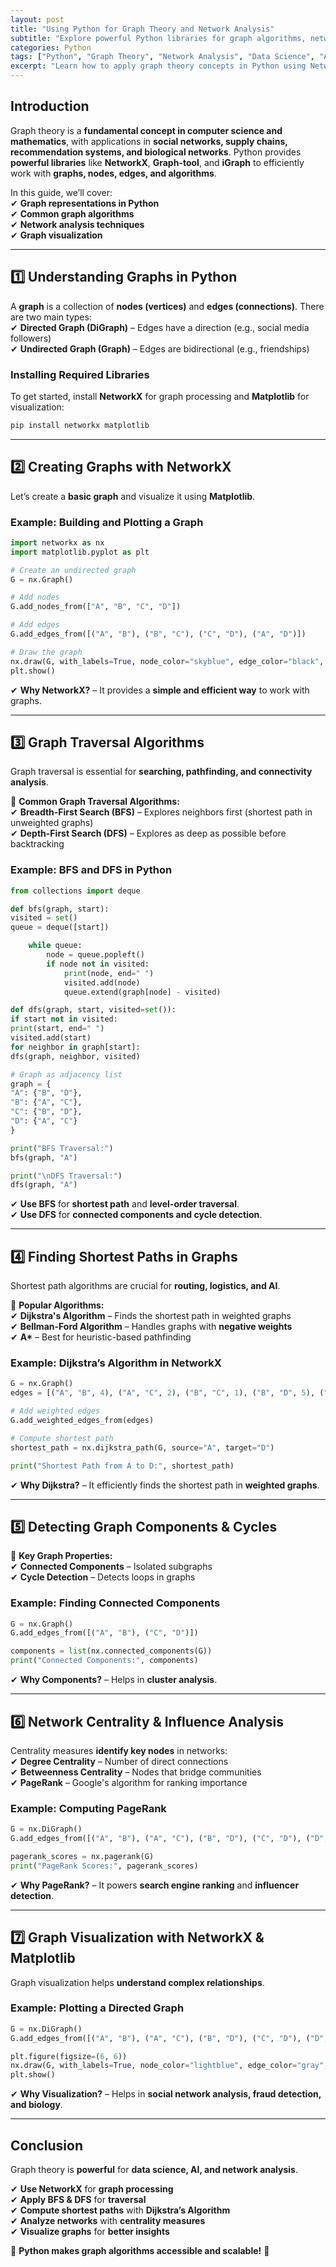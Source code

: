 ```yaml
---
layout: post
title: "Using Python for Graph Theory and Network Analysis"
subtitle: "Explore powerful Python libraries for graph algorithms, network analysis, and visualization"
categories: Python
tags: ["Python", "Graph Theory", "Network Analysis", "Data Science", "Algorithms", "NetworkX"]
excerpt: "Learn how to apply graph theory concepts in Python using NetworkX, Graph-tool, and other libraries for network analysis, visualization, and real-world applications."
---
```


## Introduction

Graph theory is a **fundamental concept in computer science and mathematics**, with applications in **social networks, supply chains, recommendation systems, and biological networks**. Python provides **powerful libraries** like **NetworkX**, **Graph-tool**, and **iGraph** to efficiently work with **graphs, nodes, edges, and algorithms**.

In this guide, we’ll cover:  
✔ **Graph representations in Python**  
✔ **Common graph algorithms**  
✔ **Network analysis techniques**  
✔ **Graph visualization**

---

## 1️⃣ Understanding Graphs in Python

A **graph** is a collection of **nodes (vertices)** and **edges (connections)**. There are two main types:  
✔ **Directed Graph (DiGraph)** – Edges have a direction (e.g., social media followers)  
✔ **Undirected Graph (Graph)** – Edges are bidirectional (e.g., friendships)

### Installing Required Libraries

To get started, install **NetworkX** for graph processing and **Matplotlib** for visualization:

```bash
pip install networkx matplotlib
```

---

## 2️⃣ Creating Graphs with NetworkX

Let’s create a **basic graph** and visualize it using **Matplotlib**.

### Example: Building and Plotting a Graph

```python
import networkx as nx  
import matplotlib.pyplot as plt

# Create an undirected graph
G = nx.Graph()

# Add nodes
G.add_nodes_from(["A", "B", "C", "D"])

# Add edges
G.add_edges_from([("A", "B"), ("B", "C"), ("C", "D"), ("A", "D")])

# Draw the graph
nx.draw(G, with_labels=True, node_color="skyblue", edge_color="black", node_size=2000, font_size=14)  
plt.show()  
```

✔ **Why NetworkX?** – It provides a **simple and efficient way** to work with graphs.

---

## 3️⃣ Graph Traversal Algorithms

Graph traversal is essential for **searching, pathfinding, and connectivity analysis**.

🔹 **Common Graph Traversal Algorithms:**  
✔ **Breadth-First Search (BFS)** – Explores neighbors first (shortest path in unweighted graphs)  
✔ **Depth-First Search (DFS)** – Explores as deep as possible before backtracking

### Example: BFS and DFS in Python

```python
from collections import deque

def bfs(graph, start):  
visited = set()  
queue = deque([start])

    while queue:  
        node = queue.popleft()  
        if node not in visited:  
            print(node, end=" ")  
            visited.add(node)  
            queue.extend(graph[node] - visited)  

def dfs(graph, start, visited=set()):  
if start not in visited:  
print(start, end=" ")  
visited.add(start)  
for neighbor in graph[start]:  
dfs(graph, neighbor, visited)

# Graph as adjacency list
graph = {  
"A": {"B", "D"},  
"B": {"A", "C"},  
"C": {"B", "D"},  
"D": {"A", "C"}  
}

print("BFS Traversal:")  
bfs(graph, "A")

print("\nDFS Traversal:")  
dfs(graph, "A")  
```

✔ **Use BFS** for **shortest path** and **level-order traversal**.  
✔ **Use DFS** for **connected components and cycle detection**.

---

## 4️⃣ Finding Shortest Paths in Graphs

Shortest path algorithms are crucial for **routing, logistics, and AI**.

🔹 **Popular Algorithms:**  
✔ **Dijkstra's Algorithm** – Finds the shortest path in weighted graphs  
✔ **Bellman-Ford Algorithm** – Handles graphs with **negative weights**  
✔ **A\*** – Best for heuristic-based pathfinding

### Example: Dijkstra’s Algorithm in NetworkX

```python
G = nx.Graph()  
edges = [("A", "B", 4), ("A", "C", 2), ("B", "C", 1), ("B", "D", 5), ("C", "D", 8)]

# Add weighted edges
G.add_weighted_edges_from(edges)

# Compute shortest path
shortest_path = nx.dijkstra_path(G, source="A", target="D")

print("Shortest Path from A to D:", shortest_path)  
```

✔ **Why Dijkstra?** – It efficiently finds the shortest path in **weighted graphs**.

---

## 5️⃣ Detecting Graph Components & Cycles

🔹 **Key Graph Properties:**  
✔ **Connected Components** – Isolated subgraphs  
✔ **Cycle Detection** – Detects loops in graphs

### Example: Finding Connected Components

```python
G = nx.Graph()  
G.add_edges_from([("A", "B"), ("C", "D")])

components = list(nx.connected_components(G))  
print("Connected Components:", components)  
```

✔ **Why Components?** – Helps in **cluster analysis**.

---

## 6️⃣ Network Centrality & Influence Analysis

Centrality measures **identify key nodes** in networks:  
✔ **Degree Centrality** – Number of direct connections  
✔ **Betweenness Centrality** – Nodes that bridge communities  
✔ **PageRank** – Google's algorithm for ranking importance

### Example: Computing PageRank

```python
G = nx.DiGraph()  
G.add_edges_from([("A", "B"), ("A", "C"), ("B", "D"), ("C", "D"), ("D", "A")])

pagerank_scores = nx.pagerank(G)  
print("PageRank Scores:", pagerank_scores)  
```

✔ **Why PageRank?** – It powers **search engine ranking** and **influencer detection**.

---

## 7️⃣ Graph Visualization with NetworkX & Matplotlib

Graph visualization helps **understand complex relationships**.

### Example: Plotting a Directed Graph

```python
G = nx.DiGraph()  
G.add_edges_from([("A", "B"), ("A", "C"), ("B", "D"), ("C", "D"), ("D", "A")])

plt.figure(figsize=(6, 6))  
nx.draw(G, with_labels=True, node_color="lightblue", edge_color="gray", node_size=2000, font_size=12)  
plt.show()  
```

✔ **Why Visualization?** – Helps in **social network analysis, fraud detection, and biology**.

---

## Conclusion

Graph theory is **powerful** for **data science, AI, and network analysis**.

✔ **Use NetworkX** for **graph processing**  
✔ **Apply BFS & DFS** for **traversal**  
✔ **Compute shortest paths** with **Dijkstra’s Algorithm**  
✔ **Analyze networks** with **centrality measures**  
✔ **Visualize graphs** for **better insights**

🔹 **Python makes graph algorithms accessible and scalable!** 🚀

